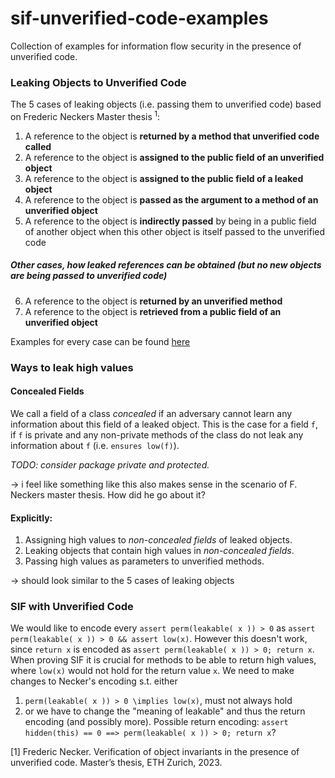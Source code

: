 # sif-unverified-code-examples

Collection of examples for information flow security in the presence of unverified code.

### Leaking Objects to Unverified Code

The 5 cases of leaking objects (i.e. passing them to unverified code) based on Frederic Neckers Master thesis<sup>
1</sup>:

1. A reference to the object is **returned by a method that unverified code called**
2. A reference to the object is **assigned to the public field of an unverified object**
3. A reference to the object is **assigned to the public field of a leaked object**
4. A reference to the object is **passed as the argument to a method of an unverified object**
5. A reference to the object is **indirectly passed** by being in a public field of another object when this other
   object is itself passed to the unverified code

##### Other cases, how leaked references can be obtained (but no new objects are being passed to unverified code)

6. A reference to the object is **returned by an unverified method**
7. A reference to the object is **retrieved from a public field of an unverified object**

Examples for every case can be found [here](src/main/java/vercors/sif/unverifedcode/examples/necker/design/LeakSecretByCases.java)

### Ways to leak high values
#### Concealed Fields
We call a field of a class _concealed_ if an adversary cannot learn any information about this field of a leaked object. This is the case for a field ```f```, if ```f``` is private and any non-private methods of the class do not leak any information about ```f``` (i.e. ```ensures low(f)```).

_TODO: consider package private and protected._

&rarr; i feel like something like this also makes sense in the scenario of F. Neckers master thesis. How did he go about it?

#### Explicitly:
1. Assigning high values to _non-concealed fields_ of leaked objects.
2. Leaking objects that contain high values in _non-concealed fields_.
3. Passing high values as parameters to unverified methods.

&rarr; should look similar to the 5 cases of leaking objects



### SIF with Unverified Code
We would like to encode every ```assert perm(leakable( x )) > 0``` as ```assert perm(leakable( x )) > 0 && assert low(x)```. However this doesn't work, since ```return x``` is encoded as ```assert perm(leakable( x )) > 0; return x```. When proving SIF it is crucial for methods to be able to return high values, where ```low(x)``` would not hold for the return value ```x```.
We need to make changes to Necker's encoding s.t. either
1. ```perm(leakable( x )) > 0 \implies low(x)```, must not always hold
2. or we have to change the "meaning of leakable" and thus the return encoding (and possibly more). Possible return encoding:
   ```assert hidden(this) == 0 ==> perm(leakable( x )) > 0; return x```?

[1] Frederic Necker. Verification of object invariants in the presence of unverified
code. Master’s thesis, ETH Zurich, 2023.
